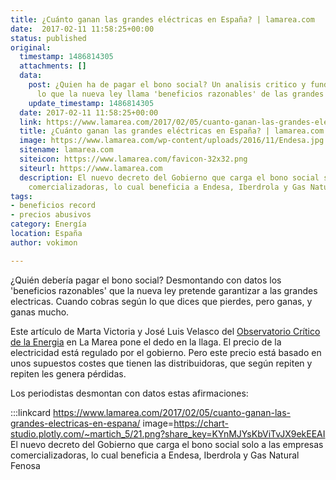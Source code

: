 ```yaml
---
title: ¿Cuánto ganan las grandes eléctricas en España? | lamarea.com
date:  2017-02-11 11:58:25+00:00
status: published
original:
  timestamp: 1486814305
  attachments: []
  data:
    post: ¿Quien ha de pagar el bono social? Un analisis critico y fundamentado sobre
      lo que la nueva ley llama 'beneficios razonables' de las grandes electricas.
    update_timestamp: 1486814305
  date: 2017-02-11 11:58:25+00:00
  link: https://www.lamarea.com/2017/02/05/cuanto-ganan-las-grandes-electricas-en-espana/
  title: ¿Cuánto ganan las grandes eléctricas en España? | lamarea.com
  image: https://www.lamarea.com/wp-content/uploads/2016/11/Endesa.jpg
  sitename: lamarea.com
  siteicon: https://www.lamarea.com/favicon-32x32.png
  siteurl: https://www.lamarea.com
  description: El nuevo decreto del Gobierno que carga el bono social solo a las empresas
    comercializadoras, lo cual beneficia a Endesa, Iberdrola y Gas Natural Fenosa
tags:
- beneficios record
- precios abusivos
category: Energía
location: España
author: vokimon

---
```

¿Quién debería pagar el bono social?
Desmontando con datos
los 'beneficios razonables'
que la nueva ley pretende garantizar
a las grandes electricas.
Cuando cobras según lo que dices que pierdes, pero ganas, y ganas mucho.

Este artículo de
Marta Victoria y
José Luis Velasco
del [Observatorio Crítico de la Energia](http://observatoriocriticodelaenergia.org/)
en La Marea
pone el dedo en la llaga.
El precio de la electricidad está regulado por el gobierno.
Pero este precio está basado en unos supuestos costes que tienen las distribuidoras,
que según repiten y repiten les genera pérdidas.

Los periodistas desmontan con datos estas afirmaciones:

:::linkcard https://www.lamarea.com/2017/02/05/cuanto-ganan-las-grandes-electricas-en-espana/ image=https://chart-studio.plotly.com/~martich_5/21.png?share_key=KYnMJYsKbViTvJX9ekEEAI
    El nuevo decreto del Gobierno que carga el bono social solo a las empresas comercializadoras, lo cual beneficia a Endesa, Iberdrola y Gas Natural Fenosa


